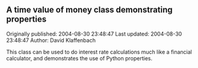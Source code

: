 ## A time value of money class demonstrating properties 
Originally published: 2004-08-30 23:48:47 
Last updated: 2004-08-30 23:48:47 
Author: David Klaffenbach 
 
This class can be used to do interest rate calculations much like a financial calculator, and demonstrates the use of Python properties.